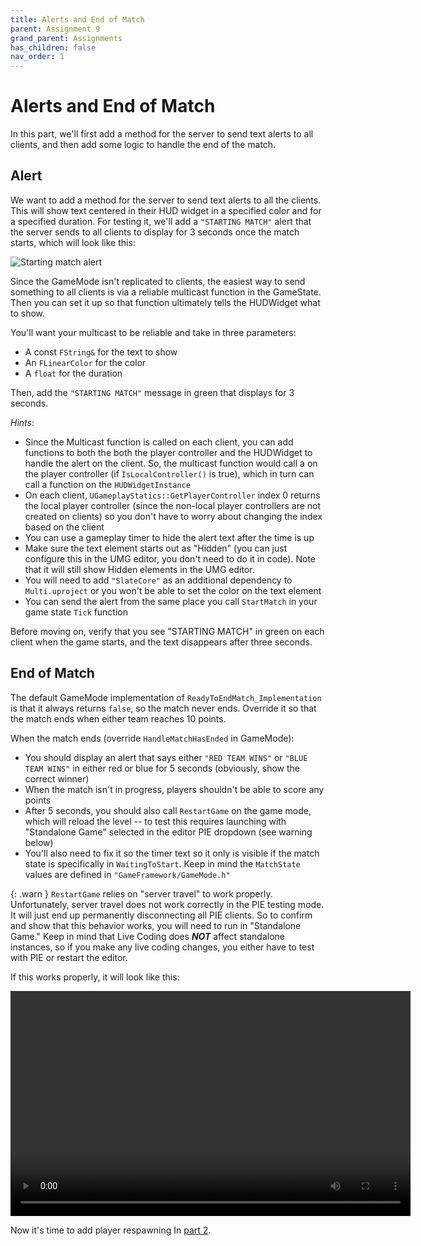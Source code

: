 ```yaml
---
title: Alerts and End of Match
parent: Assignment 9
grand_parent: Assignments
has_children: false
nav_order: 1
---
```


# Alerts and End of Match

In this part, we'll first add a method for the server to send text alerts to all clients, and then add some logic to handle the end of the match.

## Alert

We want to add a method for the server to send text alerts to all the clients. This will show text centered in their HUD widget in a specified color and for a specified duration. For testing it, we'll add a `"STARTING MATCH"` alert that the server sends to all clients to display for 3 seconds once the match starts, which will look like this:

![Starting match alert](images/09/alert.png)

Since the GameMode isn't replicated to clients, the easiest way to send something to all clients is via a reliable multicast function in the GameState. Then you can set it up so that function ultimately tells the HUDWidget what to show.

You'll want your multicast to be reliable and take in three parameters:

- A const `FString&` for the text to show
- An `FLinearColor` for the color
- A `float` for the duration

Then, add the `"STARTING MATCH"` message in green that displays for 3 seconds.

*Hints*:

- Since the Multicast function is called on each client, you can add functions to both the both the player controller and the HUDWidget to handle the alert on the client. So, the multicast function would call a on the player controller (if `IsLocalController()` is true), which in turn can call a function on the `HUDWidgetInstance` 
- On each client, `UGameplayStatics::GetPlayerController` index 0 returns the local player controller (since the non-local player controllers are not created on clients) so you don't have to worry about changing the index based on the client
- You can use a gameplay timer to hide the alert text after the time is up
- Make sure the text element starts out as "Hidden" (you can just configure this in the UMG editor, you don't need to do it in code). Note that it will still show Hidden elements in the UMG editor.
- You will need to add `"SlateCore"` as an additional dependency to `Multi.uproject` or you won't be able to set the color on the text element
- You can send the alert from the same place you call `StartMatch` in your game state `Tick` function

Before moving on, verify that you see "STARTING MATCH" in green on each client when the game starts, and the text disappears after three seconds.

## End of Match

The default GameMode implementation of `ReadyToEndMatch_Implementation` is that it always returns `false`, so the match never ends. Override it so that the match ends when either team reaches 10 points.

When the match ends (override `HandleMatchHasEnded` in GameMode):

- You should display an alert that says either `"RED TEAM WINS"` or `"BLUE TEAM WINS"` in either red or blue for 5 seconds (obviously, show the correct winner)
- When the match isn't in progress, players shouldn't be able to score any points
- After 5 seconds, you should also call `RestartGame` on the game mode, which will reload the level -- to test this requires launching with "Standalone Game" selected in the editor PIE dropdown (see warning below)
- You'll also need to fix it so the timer text so it only is visible if the match state is specifically in `WaitingToStart`. Keep in mind the `MatchState` values are defined in `"GameFramework/GameMode.h"`

{: .warn }
`RestartGame` relies on "server travel" to work properly. Unfortunately, server travel does not work correctly in the PIE testing mode. It will just end up permanently disconnecting all PIE clients. So to confirm and show that this behavior works, you will need to run in "Standalone Game." Keep in mind that Live Coding does ***NOT*** affect standalone instances, so if you make any live coding changes, you either have to test with PIE or restart the editor.

If this works properly, it will look like this:

<video style="display:block; margin: 0 auto;" width="640" height="360" controls>
  <source src="assets/09-01.mp4" type="video/mp4">
</video>

Now it's time to add player respawning In [part 2](09-02.html).

